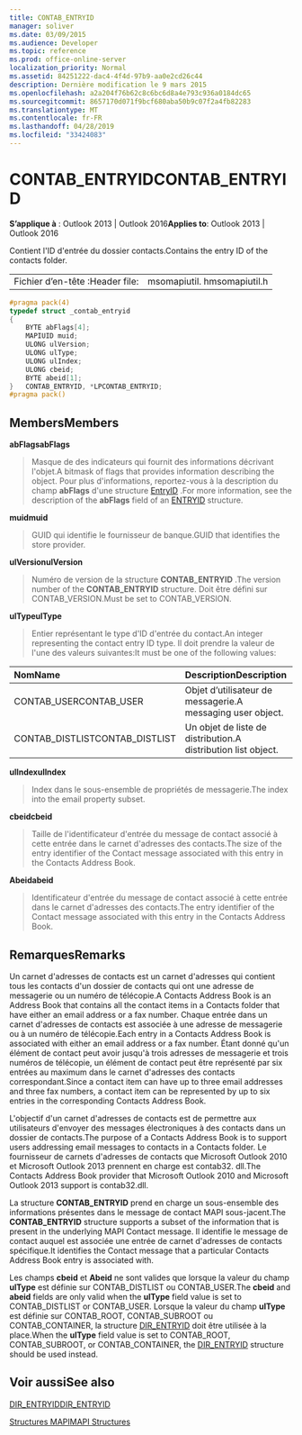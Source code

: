 ```yaml
---
title: CONTAB_ENTRYID
manager: soliver
ms.date: 03/09/2015
ms.audience: Developer
ms.topic: reference
ms.prod: office-online-server
localization_priority: Normal
ms.assetid: 84251222-dac4-4f4d-97b9-aa0e2cd26c44
description: Dernière modification le 9 mars 2015
ms.openlocfilehash: a2a204f76b62c8c6bc6d8a4e793c936a0184dc65
ms.sourcegitcommit: 8657170d071f9bcf680aba50b9c07f2a4fb82283
ms.translationtype: MT
ms.contentlocale: fr-FR
ms.lasthandoff: 04/28/2019
ms.locfileid: "33424083"
---
```

# <a name="contabentryid"></a><span data-ttu-id="88a49-103">CONTAB_ENTRYID</span><span class="sxs-lookup"><span data-stu-id="88a49-103">CONTAB_ENTRYID</span></span>

  
  
<span data-ttu-id="88a49-104">**S’applique à** : Outlook 2013 | Outlook 2016</span><span class="sxs-lookup"><span data-stu-id="88a49-104">**Applies to**: Outlook 2013 | Outlook 2016</span></span> 
  
<span data-ttu-id="88a49-105">Contient l'ID d'entrée du dossier contacts.</span><span class="sxs-lookup"><span data-stu-id="88a49-105">Contains the entry ID of the contacts folder.</span></span>
  
|||
|:-----|:-----|
|<span data-ttu-id="88a49-106">Fichier d’en-tête :</span><span class="sxs-lookup"><span data-stu-id="88a49-106">Header file:</span></span>  <br/> |<span data-ttu-id="88a49-107">msomapiutil. h</span><span class="sxs-lookup"><span data-stu-id="88a49-107">msomapiutil.h</span></span>  <br/> |
   
```cpp
#pragma pack(4) 
typedef struct _contab_entryid
{
    BYTE abFlags[4];
    MAPIUID muid;
    ULONG ulVersion;
    ULONG ulType;
    ULONG ulIndex;
    ULONG cbeid;
    BYTE abeid[1];
}   CONTAB_ENTRYID, *LPCONTAB_ENTRYID;
#pragma pack() 
```

## <a name="members"></a><span data-ttu-id="88a49-108">Members</span><span class="sxs-lookup"><span data-stu-id="88a49-108">Members</span></span>

 <span data-ttu-id="88a49-109">**abFlags**</span><span class="sxs-lookup"><span data-stu-id="88a49-109">**abFlags**</span></span>
  
> <span data-ttu-id="88a49-110">Masque de des indicateurs qui fournit des informations décrivant l'objet.</span><span class="sxs-lookup"><span data-stu-id="88a49-110">A bitmask of flags that provides information describing the object.</span></span> <span data-ttu-id="88a49-111">Pour plus d'informations, reportez-vous à la description du champ **abFlags** d'une structure [EntryID](entryid.md) .</span><span class="sxs-lookup"><span data-stu-id="88a49-111">For more information, see the description of the **abFlags** field of an [ENTRYID](entryid.md) structure.</span></span> 
    
 <span data-ttu-id="88a49-112">**muid**</span><span class="sxs-lookup"><span data-stu-id="88a49-112">**muid**</span></span>
  
> <span data-ttu-id="88a49-113">GUID qui identifie le fournisseur de banque.</span><span class="sxs-lookup"><span data-stu-id="88a49-113">GUID that identifies the store provider.</span></span>
    
 <span data-ttu-id="88a49-114">**ulVersion**</span><span class="sxs-lookup"><span data-stu-id="88a49-114">**ulVersion**</span></span>
  
> <span data-ttu-id="88a49-115">Numéro de version de la structure **CONTAB_ENTRYID** .</span><span class="sxs-lookup"><span data-stu-id="88a49-115">The version number of the **CONTAB_ENTRYID** structure.</span></span> <span data-ttu-id="88a49-116">Doit être défini sur CONTAB_VERSION.</span><span class="sxs-lookup"><span data-stu-id="88a49-116">Must be set to CONTAB_VERSION.</span></span> 
    
 <span data-ttu-id="88a49-117">**ulType**</span><span class="sxs-lookup"><span data-stu-id="88a49-117">**ulType**</span></span>
  
> <span data-ttu-id="88a49-118">Entier représentant le type d'ID d'entrée du contact.</span><span class="sxs-lookup"><span data-stu-id="88a49-118">An integer representing the contact entry ID type.</span></span> <span data-ttu-id="88a49-119">Il doit prendre la valeur de l'une des valeurs suivantes:</span><span class="sxs-lookup"><span data-stu-id="88a49-119">It must be one of the following values:</span></span>
    
|<span data-ttu-id="88a49-120">**Nom**</span><span class="sxs-lookup"><span data-stu-id="88a49-120">**Name**</span></span>|<span data-ttu-id="88a49-121">**Description**</span><span class="sxs-lookup"><span data-stu-id="88a49-121">**Description**</span></span>|
|:-----|:-----|
|<span data-ttu-id="88a49-122">CONTAB_USER</span><span class="sxs-lookup"><span data-stu-id="88a49-122">CONTAB_USER</span></span>  <br/> |<span data-ttu-id="88a49-123">Objet d’utilisateur de messagerie.</span><span class="sxs-lookup"><span data-stu-id="88a49-123">A messaging user object.</span></span>  <br/> |
|<span data-ttu-id="88a49-124">CONTAB_DISTLIST</span><span class="sxs-lookup"><span data-stu-id="88a49-124">CONTAB_DISTLIST</span></span>  <br/> |<span data-ttu-id="88a49-125">Un objet de liste de distribution.</span><span class="sxs-lookup"><span data-stu-id="88a49-125">A distribution list object.</span></span>  <br/> |
   
 <span data-ttu-id="88a49-126">**ulIndex**</span><span class="sxs-lookup"><span data-stu-id="88a49-126">**ulIndex**</span></span>
  
> <span data-ttu-id="88a49-127">Index dans le sous-ensemble de propriétés de messagerie.</span><span class="sxs-lookup"><span data-stu-id="88a49-127">The index into the email property subset.</span></span>
    
 <span data-ttu-id="88a49-128">**cbeid**</span><span class="sxs-lookup"><span data-stu-id="88a49-128">**cbeid**</span></span>
  
> <span data-ttu-id="88a49-129">Taille de l'identificateur d'entrée du message de contact associé à cette entrée dans le carnet d'adresses des contacts.</span><span class="sxs-lookup"><span data-stu-id="88a49-129">The size of the entry identifier of the Contact message associated with this entry in the Contacts Address Book.</span></span>
    
 <span data-ttu-id="88a49-130">**Abeid**</span><span class="sxs-lookup"><span data-stu-id="88a49-130">**abeid**</span></span>
  
> <span data-ttu-id="88a49-131">Identificateur d'entrée du message de contact associé à cette entrée dans le carnet d'adresses des contacts.</span><span class="sxs-lookup"><span data-stu-id="88a49-131">The entry identifier of the Contact message associated with this entry in the Contacts Address Book.</span></span>
    
## <a name="remarks"></a><span data-ttu-id="88a49-132">Remarques</span><span class="sxs-lookup"><span data-stu-id="88a49-132">Remarks</span></span>

<span data-ttu-id="88a49-133">Un carnet d'adresses de contacts est un carnet d'adresses qui contient tous les contacts d'un dossier de contacts qui ont une adresse de messagerie ou un numéro de télécopie.</span><span class="sxs-lookup"><span data-stu-id="88a49-133">A Contacts Address Book is an Address Book that contains all the contact items in a Contacts folder that have either an email address or a fax number.</span></span> <span data-ttu-id="88a49-134">Chaque entrée dans un carnet d'adresses de contacts est associée à une adresse de messagerie ou à un numéro de télécopie.</span><span class="sxs-lookup"><span data-stu-id="88a49-134">Each entry in a Contacts Address Book is associated with either an email address or a fax number.</span></span> <span data-ttu-id="88a49-135">Étant donné qu'un élément de contact peut avoir jusqu'à trois adresses de messagerie et trois numéros de télécopie, un élément de contact peut être représenté par six entrées au maximum dans le carnet d'adresses des contacts correspondant.</span><span class="sxs-lookup"><span data-stu-id="88a49-135">Since a contact item can have up to three email addresses and three fax numbers, a contact item can be represented by up to six entries in the corresponding Contacts Address Book.</span></span>
  
<span data-ttu-id="88a49-136">L'objectif d'un carnet d'adresses de contacts est de permettre aux utilisateurs d'envoyer des messages électroniques à des contacts dans un dossier de contacts.</span><span class="sxs-lookup"><span data-stu-id="88a49-136">The purpose of a Contacts Address Book is to support users addressing email messages to contacts in a Contacts folder.</span></span> <span data-ttu-id="88a49-137">Le fournisseur de carnets d'adresses de contacts que Microsoft Outlook 2010 et Microsoft Outlook 2013 prennent en charge est contab32. dll.</span><span class="sxs-lookup"><span data-stu-id="88a49-137">The Contacts Address Book provider that Microsoft Outlook 2010 and Microsoft Outlook 2013 support is contab32.dll.</span></span>
  
<span data-ttu-id="88a49-138">La structure **CONTAB_ENTRYID** prend en charge un sous-ensemble des informations présentes dans le message de contact MAPI sous-jacent.</span><span class="sxs-lookup"><span data-stu-id="88a49-138">The **CONTAB_ENTRYID** structure supports a subset of the information that is present in the underlying MAPI Contact message.</span></span> <span data-ttu-id="88a49-139">Il identifie le message de contact auquel est associée une entrée de carnet d'adresses de contacts spécifique.</span><span class="sxs-lookup"><span data-stu-id="88a49-139">It identifies the Contact message that a particular Contacts Address Book entry is associated with.</span></span> 
  
<span data-ttu-id="88a49-140">Les champs **cbeid** et **Abeid** ne sont valides que lorsque la valeur du champ **ulType** est définie sur CONTAB_DISTLIST ou CONTAB_USER.</span><span class="sxs-lookup"><span data-stu-id="88a49-140">The **cbeid** and **abeid** fields are only valid when the **ulType** field value is set to CONTAB_DISTLIST or CONTAB_USER.</span></span> <span data-ttu-id="88a49-141">Lorsque la valeur du champ **ulType** est définie sur CONTAB_ROOT, CONTAB_SUBROOT ou CONTAB_CONTAINER, la structure [DIR_ENTRYID](dir_entryid.md) doit être utilisée à la place.</span><span class="sxs-lookup"><span data-stu-id="88a49-141">When the **ulType** field value is set to CONTAB_ROOT, CONTAB_SUBROOT, or CONTAB_CONTAINER, the [DIR_ENTRYID](dir_entryid.md) structure should be used instead.</span></span> 
  
## <a name="see-also"></a><span data-ttu-id="88a49-142">Voir aussi</span><span class="sxs-lookup"><span data-stu-id="88a49-142">See also</span></span>



[<span data-ttu-id="88a49-143">DIR_ENTRYID</span><span class="sxs-lookup"><span data-stu-id="88a49-143">DIR_ENTRYID</span></span>](dir_entryid.md)


[<span data-ttu-id="88a49-144">Structures MAPI</span><span class="sxs-lookup"><span data-stu-id="88a49-144">MAPI Structures</span></span>](mapi-structures.md)

